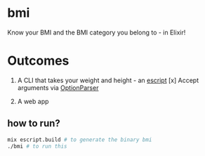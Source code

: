 # bmi

Know your BMI and the BMI category you belong to - in Elixir!

# Outcomes

1. A CLI that takes your weight and height - an [escript](https://hexdocs.pm/mix/Mix.Tasks.Escript.Build.html)
  [x] Accept arguments via [OptionParser](https://hexdocs.pm/elixir/OptionParser.html)

2. A web app

## how to run?
```bash
mix escript.build # to generate the binary bmi
./bmi # to run this
```
